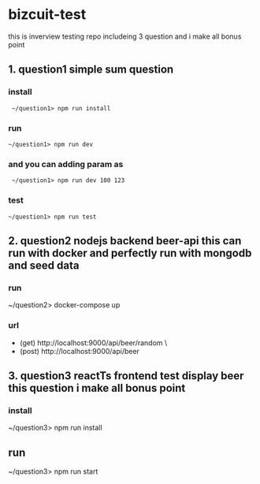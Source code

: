 # bizcuit-test
this is inverview testing repo includeing 3 question and i make all bonus point

 ## 1. question1 simple sum question
   ### install
     ~/question1> npm run install
   ### run 
    ~/question1> npm run dev 
   ### and you can adding param as 
     ~/question1> npm run dev 100 123
   ### test
    ~/question1> npm run test
## 2. question2 nodejs backend beer-api this can run with docker and perfectly run with mongodb and seed data
  ### run 
   ~/question2> docker-compose up 
  ### url
  - (get) http://localhost:9000/api/beer/random \
  - (post) http://localhost:9000/api/beer 
  
## 3. question3 reactTs frontend test display beer this question i make all bonus point 
 ### install
  ~/question3> npm run install
  ## run
  ~/question3> npm run start
